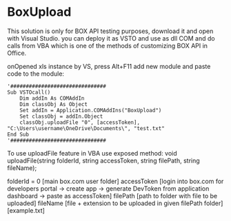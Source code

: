 # BoxUpload

This solution is only for BOX API testing purposes, download it and open with Visual Studio. you can deploy it as VSTO and use as dll COM and do calls from VBA which is one of the methods of customizing BOX API in Office.

onOpened xls instance by VS, press Alt+F11 add new module and paste code to the module:

```
'###############################
Sub VSTOcall()
    Dim addIn As COMAddIn
    Dim classObj As Object
    Set addIn = Application.COMAddIns("BoxUpload")
    Set classObj = addIn.Object
    classObj.uploadFile "0", [accessToken], "C:\Users\username\OneDrive\Documents\", "test.txt"
End Sub
'###############################
```

To use uploadFile feature in VBA use exposed method:
void uploadFile(string folderId, string accessToken, string filePath, string fileName);

folderId = 0 [main box.com user folder]
accessToken [login into box.com for developers portal -> create app -> generate DevToken from application dashboard -> paste as accessToken]
filePath [path to folder with file to be uploaded]
fileName [file + extension to be uploaded in given filePath folder] [example.txt]



